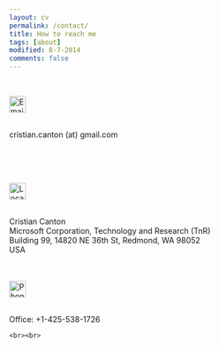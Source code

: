 ```yaml
---
layout: cv
permalink: /contact/
title: How to reach me
tags: [about]
modified: 8-7-2014
comments: false
---
```



<section>

<br>

<img src="{{ site.url }}/images/contact/email.png" alt="Email" width="30"> <br><br>

cristian.canton (at) gmail.com

<br>
<br><br>

  <img src="{{ site.url }}/images/contact/location.png" alt="Location" width="30"> <br><br>

Cristian Canton<br>
Microsoft Corporation, Technology and Research (TnR)<br>
Building 99, 14820 NE 36th St, 
Redmond, WA 98052<br>
USA<br>

<br><br> 
<img src="{{ site.url }}/images/contact/phone.png" alt="Phone" width="30"> <br><br>

Office: +1-425-538-1726<br>

  
  

    
    <br><br>
</section>

    
    

